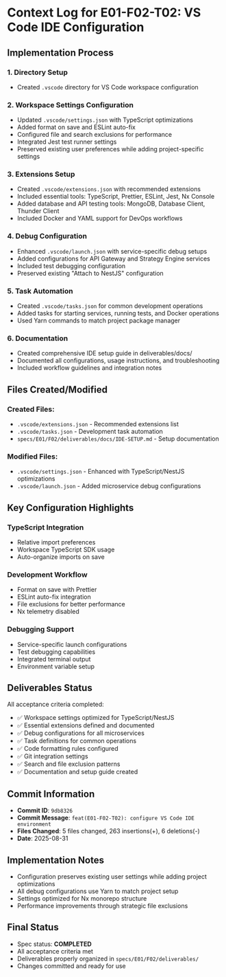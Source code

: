 # Context Log for E01-F02-T02: VS Code IDE Configuration

## Implementation Process

### 1. Directory Setup

- Created `.vscode` directory for VS Code workspace configuration

### 2. Workspace Settings Configuration

- Updated `.vscode/settings.json` with TypeScript optimizations
- Added format on save and ESLint auto-fix
- Configured file and search exclusions for performance
- Integrated Jest test runner settings
- Preserved existing user preferences while adding project-specific settings

### 3. Extensions Setup

- Created `.vscode/extensions.json` with recommended extensions
- Included essential tools: TypeScript, Prettier, ESLint, Jest, Nx Console
- Added database and API testing tools: MongoDB, Database Client, Thunder Client
- Included Docker and YAML support for DevOps workflows

### 4. Debug Configuration

- Enhanced `.vscode/launch.json` with service-specific debug setups
- Added configurations for API Gateway and Strategy Engine services
- Included test debugging configuration
- Preserved existing "Attach to NestJS" configuration

### 5. Task Automation

- Created `.vscode/tasks.json` for common development operations
- Added tasks for starting services, running tests, and Docker operations
- Used Yarn commands to match project package manager

### 6. Documentation

- Created comprehensive IDE setup guide in deliverables/docs/
- Documented all configurations, usage instructions, and troubleshooting
- Included workflow guidelines and integration notes

## Files Created/Modified

### Created Files:

- `.vscode/extensions.json` - Recommended extensions list
- `.vscode/tasks.json` - Development task automation
- `specs/E01/F02/deliverables/docs/IDE-SETUP.md` - Setup documentation

### Modified Files:

- `.vscode/settings.json` - Enhanced with TypeScript/NestJS optimizations
- `.vscode/launch.json` - Added microservice debug configurations

## Key Configuration Highlights

### TypeScript Integration

- Relative import preferences
- Workspace TypeScript SDK usage
- Auto-organize imports on save

### Development Workflow

- Format on save with Prettier
- ESLint auto-fix integration
- File exclusions for better performance
- Nx telemetry disabled

### Debugging Support

- Service-specific launch configurations
- Test debugging capabilities
- Integrated terminal output
- Environment variable setup

## Deliverables Status

All acceptance criteria completed:

- ✅ Workspace settings optimized for TypeScript/NestJS
- ✅ Essential extensions defined and documented
- ✅ Debug configurations for all microservices
- ✅ Task definitions for common operations
- ✅ Code formatting rules configured
- ✅ Git integration settings
- ✅ Search and file exclusion patterns
- ✅ Documentation and setup guide created

## Commit Information

- **Commit ID**: `9db8326`
- **Commit Message**: `feat(E01-F02-T02): configure VS Code IDE environment`
- **Files Changed**: 5 files changed, 263 insertions(+), 6 deletions(-)
- **Date**: 2025-08-31

## Implementation Notes

- Configuration preserves existing user settings while adding project optimizations
- All debug configurations use Yarn to match project setup
- Settings optimized for Nx monorepo structure
- Performance improvements through strategic file exclusions

## Final Status

- Spec status: **COMPLETED**
- All acceptance criteria met
- Deliverables properly organized in `specs/E01/F02/deliverables/`
- Changes committed and ready for use
